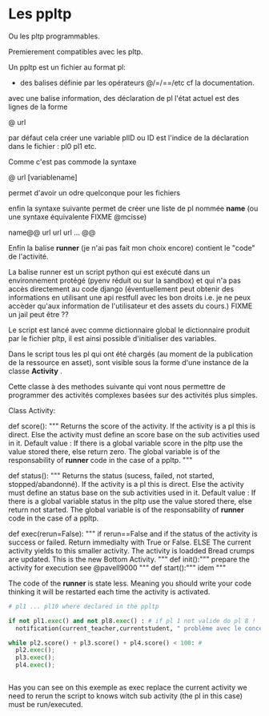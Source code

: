 
# Les ppltp 

Ou les pltp programmables.

Premierement compatibles avec les pltp.

Un ppltp est un fichier au format pl: 

- des balises définie par les opérateurs @/=/==/etc cf la documentation.

avec une balise information,
des déclaration de pl 
l'état actuel est des lignes de la forme

  @ url 

par défaut cela créer une variable plID ou ID est l'indice de la déclaration dans le fichier : pl0 pl1 etc.

Comme c'est pas commode la syntaxe 

  @ url [variablename]
 
 permet d'avoir un odre quelconque pour les fichiers 
 
 enfin la syntaxe suivante permet de créer une liste de pl nommée **name** (ou une syntaxe équivalente FIXME @mcisse)
 
 name@@
 url
 url
 url
 ...
 @@


Enfin la balise **runner** (je n'ai pas fait mon choix encore) contient le "code" de l'activité.

La balise runner  est un script python qui est exécuté dans un environnement protégé (pyenv réduit ou sur la sandbox) et qui n'a pas accès directement au code django (éventuellement peut obtenir des informations en utilisant une api restfull avec les bon droits i.e. je ne peux accèder qu'aux information de l'utilisateur et des assets du cours.)
FIXME un jail peut être ??

Le script est lancé avec comme dictionnaire global le dictionnaire produit par le fichier pltp, il est ainsi possible d'initialiser des variables.


Dans le script tous les pl qui ont été chargés (au moment de la publication de la ressource en asset), sont visible sous la forme d'une instance de la classe **Activity** .

Cette classe à des methodes suivante qui vont nous permettre de programmer des activités complexes basées sur des activités plus simples.

Class Activity:

  def score(): """ Returns the score of the activity. If the activity is a pl this is direct. Else the activity must define an score base on the sub activities used in it. Default value : If there is a global variable score in the pltp use the value stored there, else return zero. 
  The global variable is of the responsability of **runner** code in the case of a ppltp.
  """ 

  def status(): """ Returns the status (sucess, failed, not started, stopped/abandonné). If the activity is a pl this is direct. Else the activity must define an status base on the sub activities used in it. Default value : If there is a global variable status in the pltp use the value stored there, else return not started.
  The global variable is of the responsability of **runner** code in the case of a ppltp.

  def exec(rerun=False): """ if rerun==False and if the status of the activity is success or failed.
                            Return immedialty with True or False. 
                            ELSE The current activity yields to this smaller activity. 
                            The activity is loadded 
                            Bread crumps are updated.
                            This is the new Bottom Activity.
                        """
   def init():""" prepare the activity for execution see @pavell9000 """
   def start():""" idem """
   
The code of the **runner** is state less. Meaning you should write your code thinking it will be restarted each time the activity is activated. 


```python 
# pl1 ... pl10 where declared in the ppltp 

if not pl1.exec() and not pl8.exec() : # if pl 1 not valide do pl 8 !
  notification(current_teacher,currentstudent, " problème avec le concept bascule ")

while pl2.score() + pl3.score() + pl4.score() < 100: # 
  pl2.exec();
  pl3.exec();
  pl4.exec();



```

Has you can see on this exemple as exec replace the current activity we need to rerun the script to knows witch sub activity (the pl in this case) must be run/executed. 




   




